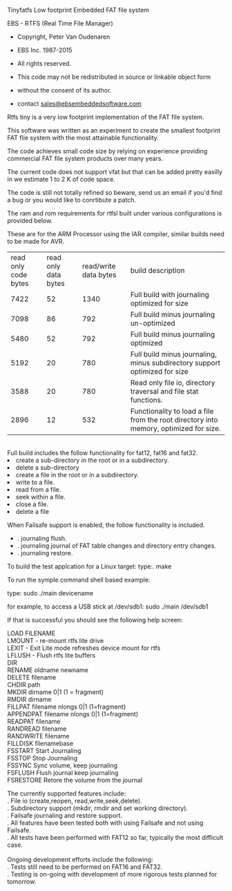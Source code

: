 Tinyfatfs Low footprint Embedded FAT file system

 EBS - RTFS (Real Time File Manager)

* Copyright, Peter Van Oudenaren
*  EBS Inc. 1987-2015
* All rights reserved.
* This code may not be redistributed in source or linkable object form
* without the consent of its author.

* contact sales@ebsembeddedsoftware.com

Rtfs tiny is a very low footprint implementation of the FAT file system.

This software was written as an experiment to create the smallest footprint FAT file system with the most attainable functionality.

The code achieves small code size by relying on experience providing commercial FAT file system products over many years.

The current code does not support vfat but that can be added pretty easilly in we estimate 1 to 2 K of code space.


The code is still not totally refined so beware, send us an email if you'd find a bug or you would like to conrtibute a patch.

The ram and rom requirements for rtfsl built under various configurations is provided below.

These are for the ARM Processor using the IAR compiler, similar builds need to be made for AVR.

<table>
<tr><td>read only code bytes</td><td>read only data bytes</td> <td>read/write data bytes</td><td>build description</td><tr>
<tr><td> 7422  </td><td>  52 </td><td> 1340 </td><td> Full build with journaling optimized for size </td><tr>
<tr><td> 7098 </td><td>      86 </td><td>     792 </td><td> Full build minus journaling un-optimized</td><tr>
<tr><td>5480  </td><td>      52 </td><td>     792 </td><td> Full build minus journaling optimized</td><tr>
<tr><td>5192  </td><td>      20 </td><td>     780 </td><td> Full build minus journaling, minus subdirectory support optimized for size</td><tr>
<tr><td>3588  </td><td>      20 </td><td>     780 </td><td> Read only file io, directory traversal and file stat functions.</td><tr>
<tr><td>2896  </td><td>      12 </td><td>     532 </td><td> Functionality to load a file from the root directory into memory, optimized for size.</td><tr>
</table>

<br>
Full build includes the follow functionality for fat12, fat16 and fat32.<br:
<ul>
    <li> create a sub-directory in the root or in a subdirectory.</li>
    <li> delete a sub-directory </li>
    <li> create a file in the root or in a subdirectory.</li>
    <li> write to a file.</li>
    <li> read from a file.</li>
    <li> seek within a file.</li>
    <li> close a file.</li>
    <li> delete a file</li>
 </ul>
 
When Failsafe support is enabled, the follow functionality is included.
<ul>
    <li>. journaling flush.</li>
    <li>. journaling journal of FAT table changes and directory entry changes.</li>
    <li>. journaling restore.</li>
</ul>



To build the test applcation for a Linux target:
type:.
  make

To run the symple command shell based example:

type:
   sudo ./main devicename

for example, to access a USB stick at /dev/sdb1:
   sudo ./main /dev/sdb1

If that is successful you should see the following help screen:

LOAD FILENAME<br>
LMOUNT   - re-mount rtfs lite drive<br>
LEXIT    - Exit Lite mode refreshes device mount for rtfs<br>
LFLUSH   - Flush rtfs lite buffers<br>
DIR<br>
RENAME oldname newname<br>
DELETE filename<br>
CHDIR path<br>
MKDIR dirname 0|1 (1 = fragment)<br>
RMDIR dirname<br>
FILLPAT filename nlongs 0|1 (1=fragment)<br>
APPENDPAT filename nlongs 0|1 (1=fragment)<br>
READPAT filename<br>
RANDREAD  filename<br>
RANDWRITE filename<br>
FILLDISK filenamebase<br>
FSSTART Start Journaling<br>
FSSTOP  Stop  Journaling<br>
FSSYNC  Sync  volume, keep journaling<br>
FSFLUSH Flush journal keep journaling<br>
FSRESTORE Retore the volume from the journal<br>


The currently supported features include:<br>
. File io (create,reopen, read,write,seek,delete).<br>
. Subdirectory support (mkdir, rmdir and set working directory).<br>
. Failsafe journaling and restore support.<br>
. All features have been tested both with using Failsafe and not using Failsafe.<br>
. All tests have been performed with FAT12 so far, typically the most difficult case.<br>
<br>
Ongoing development efforts include the following:<br>
. Tests still need to be performed on FAT16 and FAT32.<br>
. Testing is on-going with development of more rigorous tests planned for tomorrow.<br>

